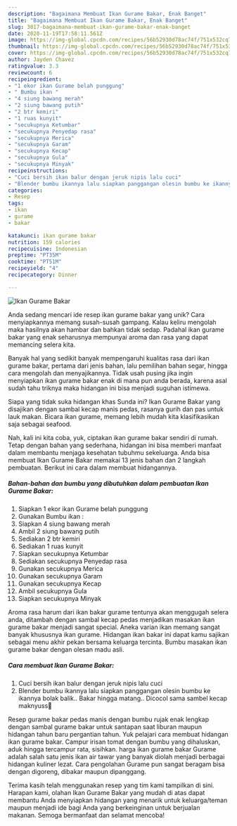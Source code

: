 ```yaml
---
description: "Bagaimana Membuat Ikan Gurame Bakar, Enak Banget"
title: "Bagaimana Membuat Ikan Gurame Bakar, Enak Banget"
slug: 3017-bagaimana-membuat-ikan-gurame-bakar-enak-banget
date: 2020-11-19T17:58:11.561Z
image: https://img-global.cpcdn.com/recipes/56b52930d78ac74f/751x532cq70/ikan-gurame-bakar-foto-resep-utama.jpg
thumbnail: https://img-global.cpcdn.com/recipes/56b52930d78ac74f/751x532cq70/ikan-gurame-bakar-foto-resep-utama.jpg
cover: https://img-global.cpcdn.com/recipes/56b52930d78ac74f/751x532cq70/ikan-gurame-bakar-foto-resep-utama.jpg
author: Jayden Chavez
ratingvalue: 3.3
reviewcount: 6
recipeingredient:
- "1 ekor ikan Gurame belah punggung"
- " Bumbu ikan "
- "4 siung bawang merah"
- "2 siung bawang putih"
- "2 btr kemiri"
- "1 ruas kunyit"
- "secukupnya Ketumbar"
- "secukupnya Penyedap rasa"
- "secukupnya Merica"
- "secukupnya Garam"
- "secukupnya Kecap"
- "secukupnya Gula"
- "secukupnya Minyak"
recipeinstructions:
- "Cuci bersih ikan balur dengan jeruk nipis lalu cuci"
- "Blender bumbu ikannya lalu siapkan panggangan olesin bumbu ke ikannya bolak balik.. Bakar hingga matang.. Dicocol sama sambel kecap maknyuss🤗"
categories:
- Resep
tags:
- ikan
- gurame
- bakar

katakunci: ikan gurame bakar 
nutrition: 159 calories
recipecuisine: Indonesian
preptime: "PT35M"
cooktime: "PT51M"
recipeyield: "4"
recipecategory: Dinner

---
```



![Ikan Gurame Bakar](https://img-global.cpcdn.com/recipes/56b52930d78ac74f/751x532cq70/ikan-gurame-bakar-foto-resep-utama.jpg)

Anda sedang mencari ide resep ikan gurame bakar yang unik? Cara menyiapkannya memang susah-susah gampang. Kalau keliru mengolah maka hasilnya akan hambar dan bahkan tidak sedap. Padahal ikan gurame bakar yang enak seharusnya mempunyai aroma dan rasa yang dapat memancing selera kita.

Banyak hal yang sedikit banyak mempengaruhi kualitas rasa dari ikan gurame bakar, pertama dari jenis bahan, lalu pemilihan bahan segar, hingga cara mengolah dan menyajikannya. Tidak usah pusing jika ingin menyiapkan ikan gurame bakar enak di mana pun anda berada, karena asal sudah tahu triknya maka hidangan ini bisa menjadi suguhan istimewa.

Siapa yang tidak suka hidangan khas Sunda ini? Ikan Gurame Bakar yang disajikan dengan sambal kecap manis pedas, rasanya gurih dan pas untuk lauk makan. Bicara ikan gurame, memang lebih mudah kita klasifikasikan saja sebagai seafood.


Nah, kali ini kita coba, yuk, ciptakan ikan gurame bakar sendiri di rumah. Tetap dengan bahan yang sederhana, hidangan ini bisa memberi manfaat dalam membantu menjaga kesehatan tubuhmu sekeluarga. Anda bisa membuat Ikan Gurame Bakar memakai 13 jenis bahan dan 2 langkah pembuatan. Berikut ini cara dalam membuat hidangannya.

<!--inarticleads1-->

##### Bahan-bahan dan bumbu yang dibutuhkan dalam pembuatan Ikan Gurame Bakar:

1. Siapkan 1 ekor ikan Gurame belah punggung
1. Gunakan  Bumbu ikan :
1. Siapkan 4 siung bawang merah
1. Ambil 2 siung bawang putih
1. Sediakan 2 btr kemiri
1. Sediakan 1 ruas kunyit
1. Siapkan secukupnya Ketumbar
1. Sediakan secukupnya Penyedap rasa
1. Gunakan secukupnya Merica
1. Gunakan secukupnya Garam
1. Gunakan secukupnya Kecap
1. Ambil secukupnya Gula
1. Siapkan secukupnya Minyak


Aroma rasa harum dari ikan bakar gurame tentunya akan menggugah selera anda, ditambah dengan sambal kecap pedas menjadikan masakan ikan gurame bakar menjadi sangat special. Aneka varian ikan memang sangat banyak khususnya ikan gurame. Hidangan ikan bakar ini dapat kamu sajikan sebagai menu akhir pekan bersama keluarga tercinta. Bumbu masakan ikan gurame bakar dengan olesan madu asli. 

<!--inarticleads2-->

##### Cara membuat Ikan Gurame Bakar:

1. Cuci bersih ikan balur dengan jeruk nipis lalu cuci
1. Blender bumbu ikannya lalu siapkan panggangan olesin bumbu ke ikannya bolak balik.. Bakar hingga matang.. Dicocol sama sambel kecap maknyuss🤗


Resep gurame bakar pedas manis dengan bumbu rujak enak lengkap dengan sambal gurame bakar untuk santapan saat liburan maupun hidangan tahun baru pergantian tahun. Yuk pelajari cara membuat hidangan ikan gurame bakar. Campur irisan tomat dengan bumbu yang dihaluskan, aduk hingga tercampur rata, sisihkan. harga ikan gurame bakar Gurame adalah salah satu jenis ikan air tawar yang banyak diolah menjadi berbagai hidangan kuliner lezat. Cara pengolahan Gurame pun sangat beragam bisa dengan digoreng, dibakar maupun dipanggang. 

Terima kasih telah menggunakan resep yang tim kami tampilkan di sini. Harapan kami, olahan Ikan Gurame Bakar yang mudah di atas dapat membantu Anda menyiapkan hidangan yang menarik untuk keluarga/teman maupun menjadi ide bagi Anda yang berkeinginan untuk berjualan makanan. Semoga bermanfaat dan selamat mencoba!
